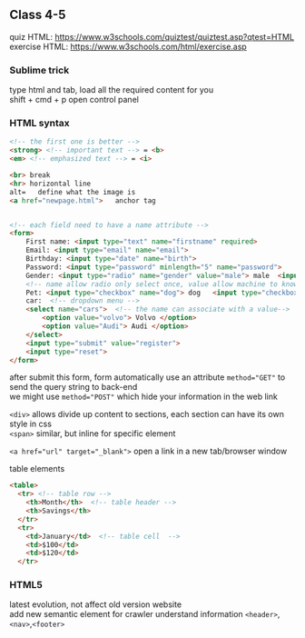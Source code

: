 ## Class 4-5
quiz HTML: https://www.w3schools.com/quiztest/quiztest.asp?qtest=HTML <br>
exercise HTML: https://www.w3schools.com/html/exercise.asp

### Sublime trick
type html and tab, load all the required content for you <br>
shift + cmd + p  open control panel 


### HTML syntax
```html
<!-- the first one is better -->
<strong> <!-- important text --> = <b> 
<em> <!-- emphasized text --> = <i>

<br> break
<hr> horizontal line
alt=   define what the image is  
<a href="newpage.html">   anchor tag


<!-- each field need to have a name attribute -->
<form>
	First name: <input type="text" name="firstname" required>
	Email: <input type="email" name="email">
	Birthday: <input type="date" name="birth">
	Password: <input type="password" minlength="5" name="password">
	Gender: <input type="radio" name="gender" value="male"> male  <input type="radio" name="gender" value="female"> female  
	<!-- name allow radio only select once, value allow machine to know which one is click in radio -->
	Pet: <input type="checkbox" name="dog"> dog   <input type="checkbox" name="cat"> cat
	car:  <!-- dropdown menu -->
	<select name="cars">  <!-- the name can associate with a value-->
		<option value="volvo"> Volvo </option>
		<option value="Audi"> Audi </option>
	</select>
	<input type="submit" value="register">
	<input type="reset">
</form>
```

after submit this form, form automatically use an attribute `method="GET"` to send the query string to back-end <br>
we might use `method="POST"` which hide your information in the web link <br>

`<div>` allows divide up content to sections, each section can have its own style in css <br>
`<span>` similar, but inline for specific element <br>

`<a href="url" target="_blank">` open a link in a new tab/browser window <br>

table elements
```html
<table>
  <tr> <!-- table row -->
    <th>Month</th>  <!-- table header -->
    <th>Savings</th>
  </tr>
  <tr>
    <td>January</td>  <!-- table cell  -->
    <td>$100</td>
    <td>$120</td>
  </tr>
 ```


### HTML5
latest evolution, not affect old version website <br>
add new semantic element for crawler understand information `<header>`, `<nav>`,`<footer>`


